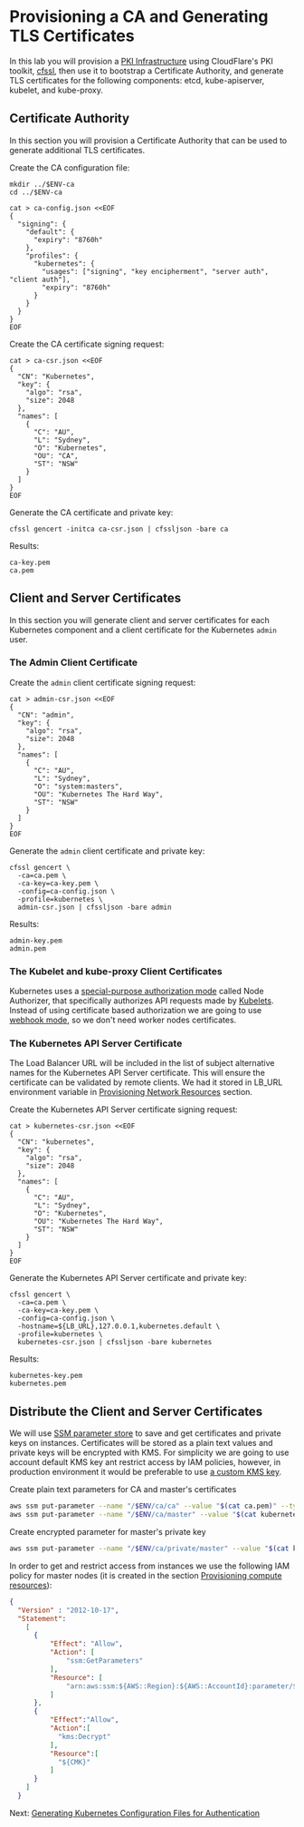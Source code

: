 # Provisioning a CA and Generating TLS Certificates

In this lab you will provision a [PKI Infrastructure](https://en.wikipedia.org/wiki/Public_key_infrastructure) using CloudFlare's PKI toolkit, [cfssl](https://github.com/cloudflare/cfssl), then use it to bootstrap a Certificate Authority, and generate TLS certificates for the following components: etcd, kube-apiserver, kubelet, and kube-proxy.

## Certificate Authority

In this section you will provision a Certificate Authority that can be used to generate additional TLS certificates.

Create the CA configuration file:

```
mkdir ../$ENV-ca
cd ../$ENV-ca

cat > ca-config.json <<EOF
{
  "signing": {
    "default": {
      "expiry": "8760h"
    },
    "profiles": {
      "kubernetes": {
        "usages": ["signing", "key encipherment", "server auth", "client auth"],
        "expiry": "8760h"
      }
    }
  }
}
EOF
```

Create the CA certificate signing request:

```
cat > ca-csr.json <<EOF
{
  "CN": "Kubernetes",
  "key": {
    "algo": "rsa",
    "size": 2048
  },
  "names": [
    {
      "C": "AU",
      "L": "Sydney",
      "O": "Kubernetes",
      "OU": "CA",
      "ST": "NSW"
    }
  ]
}
EOF
```

Generate the CA certificate and private key:

```
cfssl gencert -initca ca-csr.json | cfssljson -bare ca
```

Results:

```
ca-key.pem
ca.pem
```

## Client and Server Certificates

In this section you will generate client and server certificates for each Kubernetes component and a client certificate for the Kubernetes `admin` user.

### The Admin Client Certificate

Create the `admin` client certificate signing request:

```
cat > admin-csr.json <<EOF
{
  "CN": "admin",
  "key": {
    "algo": "rsa",
    "size": 2048
  },
  "names": [
    {
      "C": "AU",
      "L": "Sydney",
      "O": "system:masters",
      "OU": "Kubernetes The Hard Way",
      "ST": "NSW"
    }
  ]
}
EOF
```

Generate the `admin` client certificate and private key:

```
cfssl gencert \
  -ca=ca.pem \
  -ca-key=ca-key.pem \
  -config=ca-config.json \
  -profile=kubernetes \
  admin-csr.json | cfssljson -bare admin
```

Results:

```
admin-key.pem
admin.pem
```

### The Kubelet and kube-proxy Client Certificates

Kubernetes uses a [special-purpose authorization mode](https://kubernetes.io/docs/admin/authorization/node/) called Node Authorizer, that specifically authorizes API requests made by [Kubelets](https://kubernetes.io/docs/concepts/overview/components/#kubelet). Instead of using certificate based authorization we are going to use [webhook mode](https://kubernetes.io/docs/admin/authorization/webhook/), so we don't need worker nodes certificates.


### The Kubernetes API Server Certificate

The Load Balancer URL will be included in the list of subject alternative names for the Kubernetes API Server certificate. This will ensure the certificate can be validated by remote clients. We had it stored in LB_URL environment variable in [Provisioning Network Resources](03-network-resources.md) section.

Create the Kubernetes API Server certificate signing request:

```
cat > kubernetes-csr.json <<EOF
{
  "CN": "kubernetes",
  "key": {
    "algo": "rsa",
    "size": 2048
  },
  "names": [
    {
      "C": "AU",
      "L": "Sydney",
      "O": "Kubernetes",
      "OU": "Kubernetes The Hard Way",
      "ST": "NSW"
    }
  ]
}
EOF
```

Generate the Kubernetes API Server certificate and private key:

```
cfssl gencert \
  -ca=ca.pem \
  -ca-key=ca-key.pem \
  -config=ca-config.json \
  -hostname=${LB_URL},127.0.0.1,kubernetes.default \
  -profile=kubernetes \
  kubernetes-csr.json | cfssljson -bare kubernetes
```

Results:

```
kubernetes-key.pem
kubernetes.pem
```

## Distribute the Client and Server Certificates

We will use [SSM parameter store](https://docs.aws.amazon.com/systems-manager/latest/userguide/systems-manager-paramstore.html) to save and get certificates and private keys on instances. Certificates will be stored as a plain text values and private keys will be encrypted with KMS. For simplicity we are going to use account default KMS key ant restrict access by IAM policies, however, in production environment it would be preferable to use [a custom KMS key](https://docs.aws.amazon.com/kms/latest/developerguide/services-parameter-store.html).

Create plain text parameters for CA and master's certificates

```bash
aws ssm put-parameter --name "/$ENV/ca/ca" --value "$(cat ca.pem)" --type String
aws ssm put-parameter --name "/$ENV/ca/master" --value "$(cat kubernetes.pem)" --type String
```

Create encrypted parameter for master's private key

```bash
aws ssm put-parameter --name "/$ENV/ca/private/master" --value "$(cat kubernetes-key.pem)" --type SecureString
```

In order to get and restrict access from instances we use the following IAM policy for master nodes (it is created in the section [Provisioning compute resources](04-compute-resources.md)):
```json
{
  "Version" : "2012-10-17",
  "Statement":
    [
      {
          "Effect": "Allow",
          "Action": [
              "ssm:GetParameters"
          ],
          "Resource": [
              "arn:aws:ssm:${AWS::Region}:${AWS::AccountId}:parameter/${EnvironmentName}/*"
          ]
      },
      {
          "Effect":"Allow",
          "Action":[
            "kms:Decrypt"
          ],
          "Resource":[
            "${CMK}"
          ]
      }
    ]
  }
```

Next: [Generating Kubernetes Configuration Files for Authentication](06-kubernetes-configuration-files.md)
